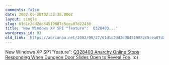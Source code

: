 ```yaml
---
comments: false
date: 2002-09-28T02:28:38.000Z
layout: single
slug: 61d1c2dd2dd84519887c5cea07d22430
title: 'New Windows XP SP1 "feature":  Q328403...'
wordpress_id: 93
old_link: 'https://adrianba.net/2002/09/27/61d1c2dd2dd84519887c5cea07d22430/'
---
```

New Windows XP SP1 "feature":
[
Q328403 Anarchy Online Stops Responding When Dungeon Door Slides
Open to Reveal Foe](http://support.microsoft.com/default.aspx?scid=kb;en-us;Q328403). :o)


